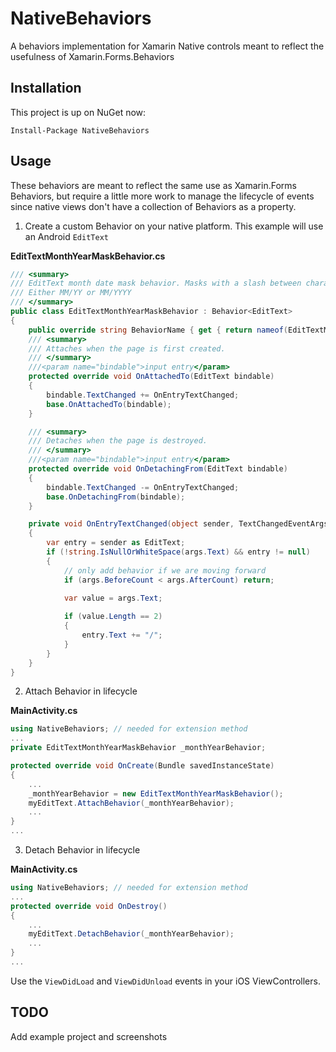 # NativeBehaviors
A behaviors implementation for Xamarin Native controls meant to reflect the usefulness of Xamarin.Forms.Behaviors

## Installation

This project is up on NuGet now:

```
Install-Package NativeBehaviors
```

## Usage

These behaviors are meant to reflect the same use as Xamarin.Forms Behaviors, but require a little more work to manage the lifecycle of events since native views don't have a collection of Behaviors as a property.

1. Create a custom Behavior on your native platform. This example will use an Android `EditText`

**EditTextMonthYearMaskBehavior.cs**
``` csharp
/// <summary>
/// EditText month date mask behavior. Masks with a slash between characters
/// Either MM/YY or MM/YYYY
/// </summary>
public class EditTextMonthYearMaskBehavior : Behavior<EditText>
{
    public override string BehaviorName { get { return nameof(EditTextMonthYearMaskBehavior); } }
    /// <summary>
    /// Attaches when the page is first created.
    /// </summary>
    ///<param name="bindable">input entry</param>
    protected override void OnAttachedTo(EditText bindable)
    {
        bindable.TextChanged += OnEntryTextChanged;
        base.OnAttachedTo(bindable);
    }

    /// <summary>
    /// Detaches when the page is destroyed.
    /// </summary>
    ///<param name="bindable">input entry</param>
    protected override void OnDetachingFrom(EditText bindable)
    {
        bindable.TextChanged -= OnEntryTextChanged;
        base.OnDetachingFrom(bindable);
    }

    private void OnEntryTextChanged(object sender, TextChangedEventArgs args)
    {
        var entry = sender as EditText;
        if (!string.IsNullOrWhiteSpace(args.Text) && entry != null)
        {
            // only add behavior if we are moving forward
            if (args.BeforeCount < args.AfterCount) return;
            
            var value = args.Text;

            if (value.Length == 2)
            {
                entry.Text += "/";
            }
        }
    }
}
```

2. Attach Behavior in lifecycle

**MainActivity.cs**
``` csharp
using NativeBehaviors; // needed for extension method
...
private EditTextMonthYearMaskBehavior _monthYearBehavior;

protected override void OnCreate(Bundle savedInstanceState)
{
    ...
    _monthYearBehavior = new EditTextMonthYearMaskBehavior();
    myEditText.AttachBehavior(_monthYearBehavior);
    ...
}
...
```

3. Detach Behavior in lifecycle

**MainActivity.cs**
``` csharp
using NativeBehaviors; // needed for extension method
...
protected override void OnDestroy()
{
    ...
    myEditText.DetachBehavior(_monthYearBehavior);
    ...
}
...
```

Use the `ViewDidLoad` and `ViewDidUnload` events in your iOS ViewControllers.

## TODO
Add example project and screenshots
